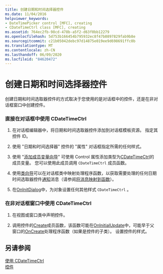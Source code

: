 ```yaml
---
title: 创建日期和时间选择器控件
ms.date: 11/04/2016
helpviewer_keywords:
- DateTimePicker control [MFC], creating
- CDateTimeCtrl class [MFC], creating
ms.assetid: 764ec2fb-98cd-478b-a5f2-d63f0bb12279
ms.openlocfilehash: 5d753b166454b795932ec8f47b0897829fab9b8e
ms.sourcegitcommit: c21b05042debc97d14875e019ee9d698691ffc0b
ms.translationtype: MT
ms.contentlocale: zh-CN
ms.lasthandoff: 06/09/2020
ms.locfileid: "84620472"
---
```

# <a name="creating-the-date-and-time-picker-control"></a>创建日期和时间选择器控件

创建日期和时间选取器控件的方式取决于您使用的是对话框中的控件，还是在非对话框窗口中创建控件。

### <a name="to-use-cdatetimectrl-directly-in-a-dialog-box"></a>直接在对话框中使用 CDateTimeCtrl

1. 在对话框编辑器中，将日期和时间选取器控件添加到对话框模板资源。 指定其控件 ID。

1. 使用 "日期和时间选择器" 控件的 "属性" 对话框指定所需的任何样式。

1. 使用 "[添加成员变量向导](../ide/adding-a-member-variable-visual-cpp.md)" 可使用 Control 属性添加类型为[CDateTimeCtrl](reference/cdatetimectrl-class.md)的成员变量。 您可以使用此成员调用 `CDateTimeCtrl` 成员函数。

1. 使用[类向导](reference/mfc-class-wizard.md)可以在对话框类中映射处理程序函数，以获取需要处理的任何日期时间选取器控件[通知](processing-notification-messages-in-date-and-time-picker-controls.md)消息（请参阅[将消息映射到函数](reference/mapping-messages-to-functions.md)）。

1. 在[OnInitDialog](reference/cdialog-class.md#oninitdialog)中，为对象设置任何其他样式 `CDateTimeCtrl` 。

### <a name="to-use-cdatetimectrl-in-a-nondialog-window"></a>在非对话框窗口中使用 CDateTimeCtrl

1. 在视图或窗口类中声明控件。

1. 调用控件的[Create](reference/ctabctrl-class.md#create)成员函数，该函数可能在[OnInitialUpdate](reference/cview-class.md#oninitialupdate)中，可能早于父窗口的[OnCreate](reference/cwnd-class.md#oncreate)处理程序函数（如果是控件的子类）。 设置控件的样式。

## <a name="see-also"></a>另请参阅

[使用 CDateTimeCtrl](using-cdatetimectrl.md)<br/>
[控件](controls-mfc.md)
